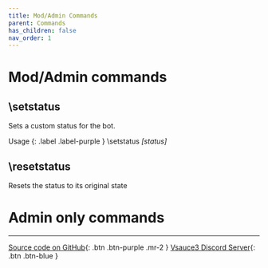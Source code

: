 ```yaml
---
title: Mod/Admin Commands
parent: Commands
has_children: false
nav_order: 1
---
```


# Mod/Admin commands

## **\setstatus**
Sets a custom status for the bot.

Usage
{: .label .label-purple }
\setstatus *[status]*

## **\resetstatus**
Resets the status to its original state

# Admin only commands



* * *

[Source code on GitHub](https://www.github.com/BotSauce/BotSauce){: .btn .btn-purple .mr-2 }
[Vsauce3 Discord Server](https://discord.gg/VRr4hVR){: .btn .btn-blue }
